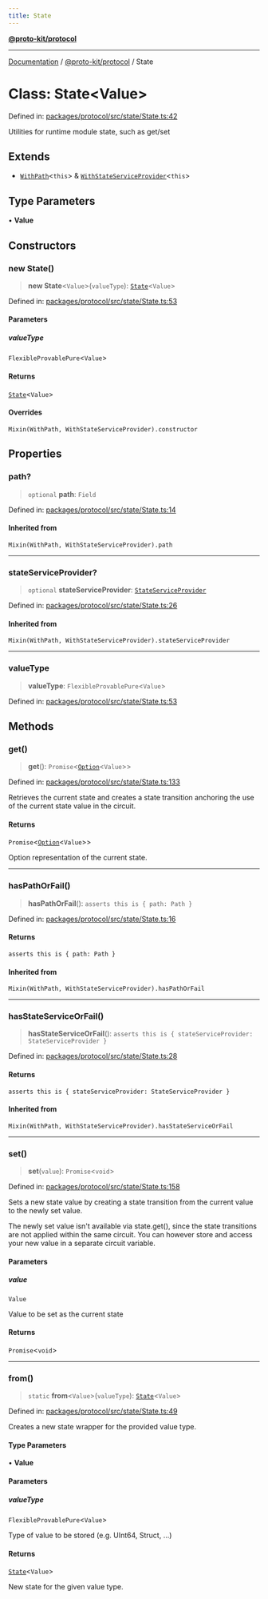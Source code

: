 ```yaml
---
title: State
---
```


[**@proto-kit/protocol**](../README.md)

***

[Documentation](../../../README.md) / [@proto-kit/protocol](../README.md) / State

# Class: State\<Value\>

Defined in: [packages/protocol/src/state/State.ts:42](https://github.com/proto-kit/framework/blob/28efa802e3737fc3b77339148b307ef7246f3ef1/packages/protocol/src/state/State.ts#L42)

Utilities for runtime module state, such as get/set

## Extends

- [`WithPath`](WithPath.md)\<`this`\> & [`WithStateServiceProvider`](WithStateServiceProvider.md)\<`this`\>

## Type Parameters

• **Value**

## Constructors

### new State()

> **new State**\<`Value`\>(`valueType`): [`State`](State.md)\<`Value`\>

Defined in: [packages/protocol/src/state/State.ts:53](https://github.com/proto-kit/framework/blob/28efa802e3737fc3b77339148b307ef7246f3ef1/packages/protocol/src/state/State.ts#L53)

#### Parameters

##### valueType

`FlexibleProvablePure`\<`Value`\>

#### Returns

[`State`](State.md)\<`Value`\>

#### Overrides

`Mixin(WithPath, WithStateServiceProvider).constructor`

## Properties

### path?

> `optional` **path**: `Field`

Defined in: [packages/protocol/src/state/State.ts:14](https://github.com/proto-kit/framework/blob/28efa802e3737fc3b77339148b307ef7246f3ef1/packages/protocol/src/state/State.ts#L14)

#### Inherited from

`Mixin(WithPath, WithStateServiceProvider).path`

***

### stateServiceProvider?

> `optional` **stateServiceProvider**: [`StateServiceProvider`](StateServiceProvider.md)

Defined in: [packages/protocol/src/state/State.ts:26](https://github.com/proto-kit/framework/blob/28efa802e3737fc3b77339148b307ef7246f3ef1/packages/protocol/src/state/State.ts#L26)

#### Inherited from

`Mixin(WithPath, WithStateServiceProvider).stateServiceProvider`

***

### valueType

> **valueType**: `FlexibleProvablePure`\<`Value`\>

Defined in: [packages/protocol/src/state/State.ts:53](https://github.com/proto-kit/framework/blob/28efa802e3737fc3b77339148b307ef7246f3ef1/packages/protocol/src/state/State.ts#L53)

## Methods

### get()

> **get**(): `Promise`\<[`Option`](Option.md)\<`Value`\>\>

Defined in: [packages/protocol/src/state/State.ts:133](https://github.com/proto-kit/framework/blob/28efa802e3737fc3b77339148b307ef7246f3ef1/packages/protocol/src/state/State.ts#L133)

Retrieves the current state and creates a state transition
anchoring the use of the current state value in the circuit.

#### Returns

`Promise`\<[`Option`](Option.md)\<`Value`\>\>

Option representation of the current state.

***

### hasPathOrFail()

> **hasPathOrFail**(): `asserts this is { path: Path }`

Defined in: [packages/protocol/src/state/State.ts:16](https://github.com/proto-kit/framework/blob/28efa802e3737fc3b77339148b307ef7246f3ef1/packages/protocol/src/state/State.ts#L16)

#### Returns

`asserts this is { path: Path }`

#### Inherited from

`Mixin(WithPath, WithStateServiceProvider).hasPathOrFail`

***

### hasStateServiceOrFail()

> **hasStateServiceOrFail**(): `asserts this is { stateServiceProvider: StateServiceProvider }`

Defined in: [packages/protocol/src/state/State.ts:28](https://github.com/proto-kit/framework/blob/28efa802e3737fc3b77339148b307ef7246f3ef1/packages/protocol/src/state/State.ts#L28)

#### Returns

`asserts this is { stateServiceProvider: StateServiceProvider }`

#### Inherited from

`Mixin(WithPath, WithStateServiceProvider).hasStateServiceOrFail`

***

### set()

> **set**(`value`): `Promise`\<`void`\>

Defined in: [packages/protocol/src/state/State.ts:158](https://github.com/proto-kit/framework/blob/28efa802e3737fc3b77339148b307ef7246f3ef1/packages/protocol/src/state/State.ts#L158)

Sets a new state value by creating a state transition from
the current value to the newly set value.

The newly set value isn't available via state.get(), since the
state transitions are not applied within the same circuit.
You can however store and access your new value in
a separate circuit variable.

#### Parameters

##### value

`Value`

Value to be set as the current state

#### Returns

`Promise`\<`void`\>

***

### from()

> `static` **from**\<`Value`\>(`valueType`): [`State`](State.md)\<`Value`\>

Defined in: [packages/protocol/src/state/State.ts:49](https://github.com/proto-kit/framework/blob/28efa802e3737fc3b77339148b307ef7246f3ef1/packages/protocol/src/state/State.ts#L49)

Creates a new state wrapper for the provided value type.

#### Type Parameters

• **Value**

#### Parameters

##### valueType

`FlexibleProvablePure`\<`Value`\>

Type of value to be stored (e.g. UInt64, Struct, ...)

#### Returns

[`State`](State.md)\<`Value`\>

New state for the given value type.
